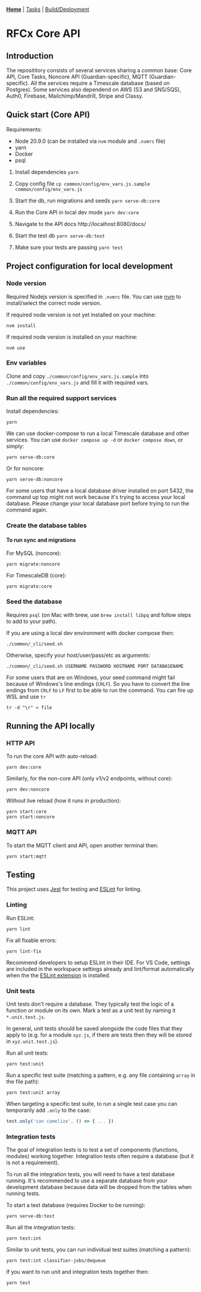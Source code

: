 **[Home](README.md)** | [Tasks](tasks/README.md) | [Build/Deployment](build/README.md)

# RFCx Core API

## Introduction

The reposititory consists of several services sharing a common base: Core API, Core Tasks, Noncore API (Guardian-specific), MQTT (Guardian-specific). All the services require a Timescale database (based on Postgres). Some services also dependend on AWS (S3 and SNS/SQS), Auth0, Firebase, Mailchimp/Mandrill, Stripe and Classy.

## Quick start (Core API)

Requirements:
- Node 20.9.0 (can be installed via `nvm` module and `.nvmrc` file)
- yarn
- Docker
- psql

1. Install dependencies `yarn`

2. Copy config file `cp common/config/env_vars.js.sample common/config/env_vars.js`

3. Start the db, run migrations and seeds `yarn serve-db:core`

4. Run the Core API in local dev mode `yarn dev:core`

5. Navigate to the API docs http://localhost:8080/docs/

6. Start the test db `yarn serve-db:test`

7. Make sure your tests are passing `yarn test`


## Project configuration for local development

### Node version

Required Nodejs version is specified in `.nvmrc` file. You can use [nvm](https://github.com/nvm-sh/nvm) to install/select the correct node version.

If required node version is not yet installed on your machine:

```
nvm install
```

If required node version is installed on your machine:

```
nvm use
```

### Env variables

Clone and copy `./common/config/env_vars.js.sample` into `./common/config/env_vars.js` and fill it with required vars.

### Run all the required support services

Install dependencies:

```
yarn
```

We can use docker-compose to run a local Timescale database and other services. You can use `docker compose up -d` or `docker compose down`, or simply:

```
yarn serve-db:core
```

Or for noncore:

```
yarn serve-db:noncore
```

For some users that have a local database driver installed on port 5432, the command up top might not work because it's trying to access your local database. Please change your local database port before trying to run the command again.

### Create the database tables

#### To run sync and migrations

For MySQL (noncore):

```
yarn migrate:noncore
```

For TimescaleDB (core):

```
yarn migrate:core
```

### Seed the database

Requires `psql` (on Mac with brew, use `brew install libpq` and follow steps to add to your path).

If you are using a local dev environment with docker compose then:

```
./common/_cli/seed.sh
```

Otherwise, specify your host/user/pass/etc as arguments:

```
./common/_cli/seed.sh USERNAME PASSWORD HOSTNAME PORT DATABASENAME
```

For some users that are on Windows, your seed command might fail because of Windows's line endings (`CRLF`). So you have to convert the line endings from `CRLF` to `LF` first to be able to run the command. You can fire up WSL and use `tr`

```
tr -d "\r" < file
```

## Running the API locally

### HTTP API

To run the core API with auto-reload:

```
yarn dev:core
```

Similarly, for the non-core API (only v1/v2 endpoints, without core):

```
yarn dev:noncore
```

Without live reload (how it runs in production):

```
yarn start:core
yarn start:noncore
```

### MQTT API

To start the MQTT client and API, open another terminal then:

```
yarn start:mqtt
```

## Testing

This project uses [Jest](https://jestjs.io) for testing and [ESLint](https://eslint.org) for linting.

### Linting

Run ESLint:

```
yarn lint
```

Fix all fixable errors:

```
yarn lint-fix
```

Recommend developers to setup ESLint in their IDE. For VS Code, settings are included in the workspace settings already and lint/format automatically when the the [ESLint extension](https://marketplace.visualstudio.com/items?itemName=dbaeumer.vscode-eslint) is installed.

### Unit tests

Unit tests don't require a database. They typically test the logic of a function or module on its own. Mark a test as a unit test by naming it `*.unit.test.js`.

In general, unit tests should be saved alongside the code files that they apply to (e.g. for a module `xyz.js`, if there are tests then they will be stored in `xyz.unit.test.js`).

Run all unit tests:

```
yarn test:unit
```

Run a specific test suite (matching a pattern, e.g. any file containing `array` in the file path):

```
yarn test:unit array
```

When targeting a specific test suite, to run a single test case you can temporarily add `.only` to the case:

```js
test.only('can camelize', () => { ... })
```

### Integration tests

The goal of integration tests is to test a set of components (functions, modules) working together. Integration tests often require a database (but it is not a requirement).

To run all the integration tests, you will need to have a test database running. It's recommended to use a separate database from your development database because data will be dropped from the tables when running tests.

To start a test database (requires Docker to be running):

```
yarn serve-db:test
```

Run all the integration tests:

```
yarn test:int
```

Similar to unit tests, you can run individual test suites (matching a pattern):

```
yarn test:int classifier-jobs/dequeue
```

If you want to run unit and integration tests together then:

```
yarn test
```
